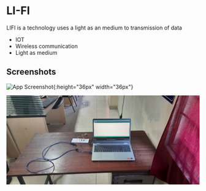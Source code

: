 
# LI-FI

LIFI is a technology uses a light as an medium to transmission of data

- IOT
- Wireless communication
- Light as medium

## Screenshots

![App Screenshot](https://github.com/aravintakshan-AG/li-fi/blob/main/20220407_113214.jpg){:height="36px" width="36px"}

![App Screenshot](https://github.com/aravintakshan-AG/li-fi/blob/main/20220922_150055.jpg)
